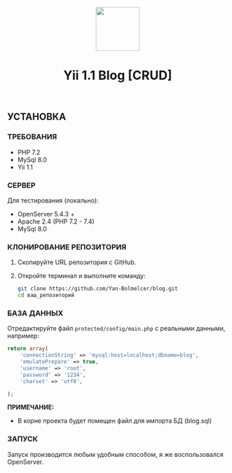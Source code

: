 <p align="center">
    <a href="https://github.com/yiisoft" target="_blank">
        <img src="https://avatars0.githubusercontent.com/u/993323" height="100px">
    </a>
    <h1 align="center">Yii 1.1 Blog [CRUD]</h1>
    <br>
</p>

## УСТАНОВКА

### ТРЕБОВАНИЯ

- PHP 7.2
- MySql 8.0
- Yii 1.1

### СЕРВЕР

Для тестирования (локально):
- OpenServer 5.4.3 +
- Apache 2.4 (PHP 7.2 - 7.4)
- MySql 8.0

### КЛОНИРОВАНИЕ РЕПОЗИТОРИЯ 

1. Скопируйте URL репозитория с GitHub.
2. Откройте терминал и выполните команду:

   ```bash
   git clone https://github.com/Yan-Bolmelcer/blog.git
   cd ваш_репозиторий
   ```


### БАЗА ДАННЫХ

Отредактируйте файл `protected/config/main.php` с реальными данными, например:

```php
return array(
	'connectionString' => 'mysql:host=localhost;dbname=blog',
	'emulatePrepare' => true,
	'username' => 'root',
	'password' => '1234',
	'charset' => 'utf8',

);
```

**ПРИМЕЧАНИЕ:**

- В корне проекта будет помещен файл для импорта БД (blog.sql)

### ЗАПУСК

Запуск производится любым удобным способом, я же воспользовался OpenServer.